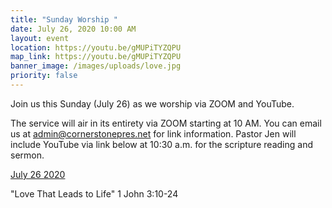 ```yaml
---
title: "Sunday Worship "
date: July 26, 2020 10:00 AM
layout: event
location: https://youtu.be/gMUPiTYZQPU
map_link: https://youtu.be/gMUPiTYZQPU
banner_image: /images/uploads/love.jpg
priority: false
---
```

Join us this Sunday (July 26) as we worship via ZOOM and YouTube.

The service will air in its entirety via ZOOM starting at 10 AM. You can email us at admin@cornerstonepres.net for link information. Pastor Jen will include YouTube via link below at 10:30 a.m. for the scripture reading and sermon.

[July 26 2020](https://youtu.be/gMUPiTYZQPU)

"Love That Leads to Life" 1 John 3:10-24